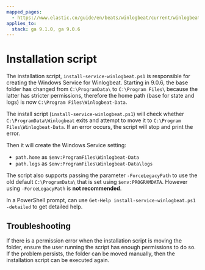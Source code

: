 ```yaml
---
mapped_pages:
  - https://www.elastic.co/guide/en/beats/winlogbeat/current/winlogbeat-installation-script.html
applies_to:
  stack: ga 9.1.0, ga 9.0.6
---
```


# Installation script
The installation script, `install-service-winlogbeat.ps1` is responsible
for creating the Windows Service for Winlogbeat. Starting in 9.0.6, the
base folder has changed from `C:\ProgramData\` to  `C:\Program Files\`
because the latter has stricter permissions, therefore the home path
(base for state and logs) is now `C:\Program Files\Winlogbeat-Data`.

The install script (`install-service-winlogbeat.ps1`) will check whether
`C:\ProgramData\Winlogbeat` exits and attempt to move it to `C:\Program Files\Winlogbeat-Data`.
If an error occurs, the script will stop and print the error.

Then it will create the Windows Service setting:
 - `path.home` as `$env:ProgramFiles\Winlogbeat-Data`
 - `path.logs` as `$env:ProgramFiles\Winlogbeat-Data\logs`

The script also supports passing the parameter `-ForceLegacyPath` to
use the old default `C:\ProgramData\` that is set using
`$env:PROGRAMDATA`. However using `-ForceLegacyPath` is **not
recommended**.

In a PowerShell prompt, can use `Get-Help install-service-winlogbeat.ps1
-detailed` to get detailed help.

## Troubleshooting
If there is a permission error when the installation script is moving
the folder, ensure the user running the script has enough permissions
to do so. If the problem persists, the folder can be moved manually,
then the installation script can be executed again.
